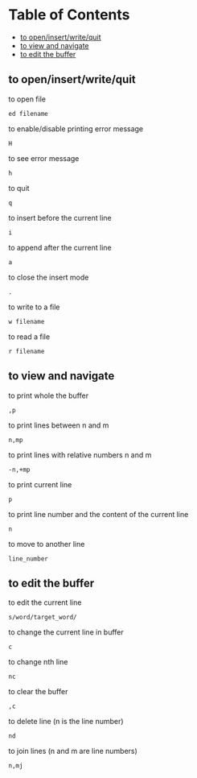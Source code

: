 # Table of Contents

<!-- vim-markdown-toc GFM -->

* [to open/insert/write/quit](#to-openinsertwritequit)
* [to view and navigate](#to-view-and-navigate)
* [to edit the buffer](#to-edit-the-buffer)

<!-- vim-markdown-toc -->

## to open/insert/write/quit

to open file
```
ed filename
```

to enable/disable printing error message
```
H
```

to see error message
```
h
```

to quit
```
q
```

to insert before the current line
```
i
```

to append after the current line
```
a
```

to close the insert mode
```
.
```

to write to a file
```
w filename
```

to read a file
```
r filename
```

## to view and navigate

to print whole the buffer
```
,p
```

to print lines between n and m
```
n,mp
```

to print lines with relative numbers n and m
```
-n,+mp
```

to print current line
```
p
```

to print line number and the content of the current line
```
n
```

to move to another line
```
line_number
```

## to edit the buffer

to edit the current line
```
s/word/target_word/
```

to change the current line in buffer
```
c
```

to change nth line
```
nc
```

to clear the buffer
```
,c
```

to delete line (n is the line number)
```
nd
```

to join lines (n and m are line numbers)
```
n,mj
```



